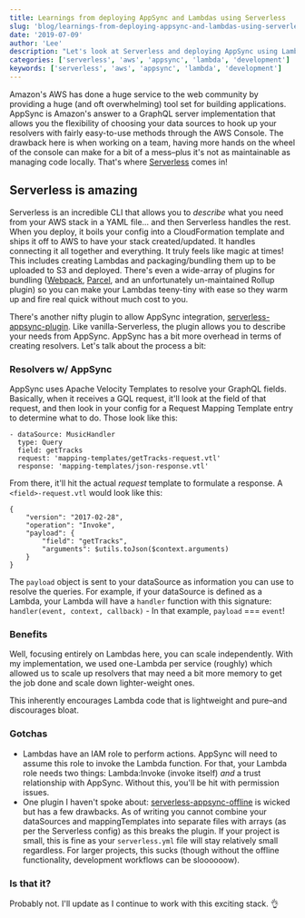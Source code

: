 ```yaml
---
title: Learnings from deploying AppSync and Lambdas using Serverless
slug: 'blog/learnings-from-deploying-appsync-and-lambdas-using-serverless'
date: '2019-07-09'
author: 'Lee'
description: "Let's look at Serverless and deploying AppSync using Lambdas as data sources!"
categories: ['serverless', 'aws', 'appsync', 'lambda', 'development']
keywords: ['serverless', 'aws', 'appsync', 'lambda', 'development']
---
```


Amazon's AWS has done a huge service to the web community by providing a huge (and oft overwhelming) tool set for building applications. AppSync is Amazon's answer to a GraphQL server implementation that allows you the flexibility of choosing your data sources to hook up your resolvers with fairly easy-to-use methods through the AWS Console. The drawback here is when working on a team, having more hands on the wheel of the console can make for a bit of a mess–plus it's not as maintainable as managing code locally. That's where [Serverless](http://www.serverless.com) comes in!

## Serverless is amazing

Serverless is an incredible CLI that allows you to _describe_ what you need from your AWS stack in a YAML file... and then Serverless handles the rest. When you deploy, it boils your config into a CloudFormation template and ships it off to AWS to have your stack created/updated. It handles connecting it all together and everything. It truly feels like magic at times! This includes creating Lambdas and packaging/bundling them up to be uploaded to S3 and deployed. There's even a wide-array of plugins for bundling ([Webpack](https://github.com/serverless-heaven/serverless-webpack), [Parcel](https://github.com/johnagan/serverless-parcel), and an unfortunately un-maintained Rollup plugin) so you can make your Lambdas teeny-tiny with ease so they warm up and fire real quick without much cost to you.

There's another nifty plugin to allow AppSync integration, [serverless-appsync-plugin](https://github.com/sid88in/serverless-appsync-plugin). Like vanilla-Serverless, the plugin allows you to describe your needs from AppSync. AppSync has a bit more overhead in terms of creating resolvers. Let's talk about the process a bit:

### Resolvers w/ AppSync

AppSync uses Apache Velocity Templates to resolve your GraphQL fields. Basically, when it receives a GQL request, it'll look at the field of that request, and then look in your config for a Request Mapping Template entry to determine what to do. Those look like this:

```
- dataSource: MusicHandler
  type: Query
  field: getTracks
  request: 'mapping-templates/getTracks-request.vtl'
  response: 'mapping-templates/json-response.vtl'
```

From there, it'll hit the actual _request_ template to formulate a response. A `<field>-request.vtl` would look like this:

```
{
    "version": "2017-02-28",
    "operation": "Invoke",
    "payload": {
        "field": "getTracks",
        "arguments": $utils.toJson($context.arguments)
    }
}
```

The `payload` object is sent to your dataSource as information you can use to resolve the queries. For example, if your dataSource is defined as a Lambda, your Lambda will have a `handler` function with this signature: `handler(event, context, callback)` - In that example, `payload` === `event`!

### Benefits

Well, focusing entirely on Lambdas here, you can scale independently. With my implementation, we used one-Lambda per service (roughly) which allowed us to scale up resolvers that may need a bit more memory to get the job done and scale down lighter-weight ones.

This inherently encourages Lambda code that is lightweight and pure–and discourages bloat.

### Gotchas

- Lambdas have an IAM role to perform actions. AppSync will need to assume this role to invoke the Lambda function. For that, your Lambda role needs two things: Lambda:Invoke (invoke itself) _and_ a trust relationship with AppSync. Without this, you'll be hit with permission issues.
- One plugin I haven't spoke about: [serverless-appsync-offline](https://github.com/aheissenberger/serverless-appsync-offline) is wicked but has a few drawbacks. As of writing you cannot combine your dataSources and mappingTemplates into separate files with arrays (as per the Serverless config) as this breaks the plugin. If your project is small, this is fine as your `serverless.yml` file will stay relatively small regardless. For larger projects, this sucks (though without the offline functionality, development workflows can be sloooooow).

### Is that it?

Probably not. I'll update as I continue to work with this exciting stack. 👌

